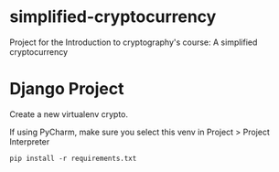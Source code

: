 # simplified-cryptocurrency

Project for the Introduction to cryptography's course: A simplified cryptocurrency

# Django Project

Create a new virtualenv crypto.

If using PyCharm, make sure you select this venv in Project > Project Interpreter

```
pip install -r requirements.txt
```